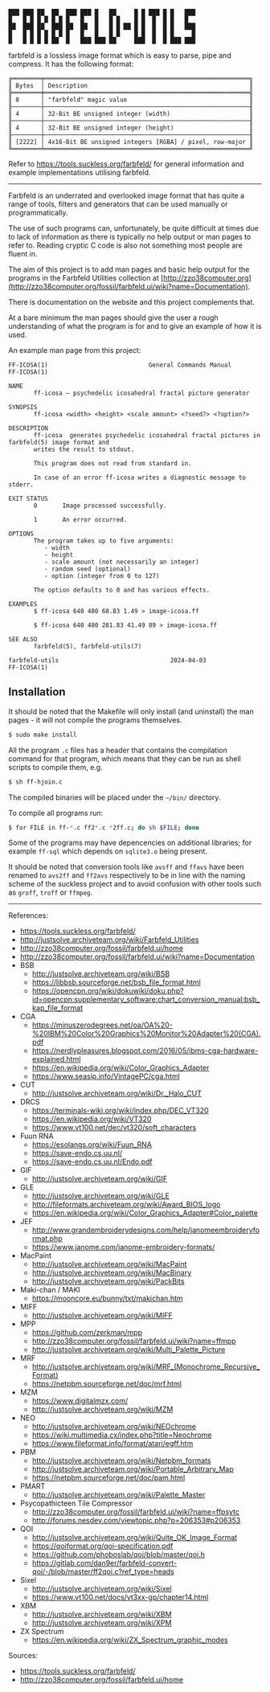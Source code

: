 ```
███ ███ ██  ██  ███ ███ █   ██     █ █ ███ █ █   ███
█   █ █ █ █ █ █ █   █   █   █ █    █ █  █  █ █   █
██  ███ ██  ███ ██  ██  █   █ █ ██ █ █  █  █ █   ███
█   █ █ █ █ █ █ █   █   █   █ █    █ █  █  █ █     █
█   █ █ █ █ ██  █   ███ ███ ██     ███  █  █ ███ ███
```

farbfeld is a lossless image format which is easy to parse, pipe and compress.
It has the following format:

    ╔════════╤═════════════════════════════════════════════════════════╗
    ║ Bytes  │ Description                                             ║
    ╠════════╪═════════════════════════════════════════════════════════╣
    ║ 8      │ "farbfeld" magic value                                  ║
    ╟────────┼─────────────────────────────────────────────────────────╢
    ║ 4      │ 32-Bit BE unsigned integer (width)                      ║
    ╟────────┼─────────────────────────────────────────────────────────╢
    ║ 4      │ 32-Bit BE unsigned integer (height)                     ║
    ╟────────┼─────────────────────────────────────────────────────────╢
    ║ [2222] │ 4x16-Bit BE unsigned integers [RGBA] / pixel, row-major ║
    ╚════════╧═════════════════════════════════════════════════════════╝

Refer to https://tools.suckless.org/farbfeld/ for general information and example implementations
utilising farbfeld.

----

Farbfeld is an underrated and overlooked image format that has quite a range of tools, filters and
generators that can be used manually or programmatically.

The use of such programs can, unfortunately, be quite difficult at times due to lack of information
as there is typically no help output or man pages to refer to. Reading cryptic C code is also not
something most people are fluent in.

The aim of this project is to add man pages and basic help output for the programs in the
Farbfeld Utilities collection at
[http://zzo38computer.org](http://zzo38computer.org/fossil/farbfeld.ui/wiki?name=Documentation).

There is documentation on the website and this project complements that.

At a bare minimum the man pages should give the user a rough understanding of what the program is
for and to give an example of how it is used.

An example man page from this project:

```
FF-ICOSA(1)                            General Commands Manual                          FF-ICOSA(1)

NAME
       ff-icosa — psychedelic icosahedral fractal picture generator

SYNOPSIS
       ff-icosa <width> <height> <scale amount> <?seed?> <?option?>

DESCRIPTION
       ff-icosa  generates psychedelic icosahedral fractal pictures in farbfeld(5) image format and
       writes the result to stdout.

       This program does not read from standard in.

       In case of an error ff-icosa writes a diagnostic message to stderr.

EXIT STATUS
       0       Image processed successfully.

       1       An error occurred.

OPTIONS
       The program takes up to five arguments:
          - width
          - height
          - scale amount (not necessarily an integer)
          - random seed (optional)
          - option (integer from 0 to 127)

       The option defaults to 0 and has various effects.

EXAMPLES
       $ ff-icosa 640 480 68.83 1.49 > image-icosa.ff

       $ ff-icosa 640 480 281.83 41.49 89 > image-icosa.ff

SEE ALSO
       farbfeld(5), farbfeld-utils(7)

farbfeld-utils                               2024-04-03                                 FF-ICOSA(1)
```

## Installation

It should be noted that the Makefile will only install (and uninstall) the man pages - it will not
compile the programs themselves.

```sh
$ sudo make install
```

All the program `.c` files has a header that contains the compilation command for that program,
which means that they can be run as shell scripts to compile them, e.g.

```sh
$ sh ff-hjoin.c
```

The compiled binaries will be placed under the `~/bin/` directory.

To compile all programs run:

```sh
$ for FILE in ff-*.c ff2*.c *2ff.c; do sh $FILE; done
```

Some of the programs may have depencencies on additional libraries; for example `ff-sql` which
depends on `sqlite3.o` being present.

It should be noted that conversion tools like `avsff` and `ffavs` have been renamed to
`avs2ff` and `ff2avs` respectively to be in line with the naming scheme of the suckless project
and to avoid confusion with other tools such as `groff`, `troff` or `ffmpeg`.

----

References:
   - https://tools.suckless.org/farbfeld/
   - http://justsolve.archiveteam.org/wiki/Farbfeld_Utilities
   - http://zzo38computer.org/fossil/farbfeld.ui/home
   - http://zzo38computer.org/fossil/farbfeld.ui/wiki?name=Documentation
   - BSB
      - http://justsolve.archiveteam.org/wiki/BSB
      - https://libbsb.sourceforge.net/bsb_file_format.html
      - https://opencpn.org/wiki/dokuwiki/doku.php?id=opencpn:supplementary_software:chart_conversion_manual:bsb_kap_file_format
   - CGA
      - https://minuszerodegrees.net/oa/OA%20-%20IBM%20Color%20Graphics%20Monitor%20Adapter%20(CGA).pdf
      - https://nerdlypleasures.blogspot.com/2016/05/ibms-cga-hardware-explained.html
      - https://en.wikipedia.org/wiki/Color_Graphics_Adapter
      - https://www.seasip.info/VintagePC/cga.html
   - CUT
      - http://justsolve.archiveteam.org/wiki/Dr._Halo_CUT
   - DRCS
      - https://terminals-wiki.org/wiki/index.php/DEC_VT320
      - https://en.wikipedia.org/wiki/VT320
      - https://www.vt100.net/dec/vt320/soft_characters
   - Fuun RNA
      - https://esolangs.org/wiki/Fuun_RNA
      - https://save-endo.cs.uu.nl/
      - https://save-endo.cs.uu.nl/Endo.pdf
   - GIF
      - http://justsolve.archiveteam.org/wiki/GIF
   - GLE
      - http://justsolve.archiveteam.org/wiki/GLE
      - http://fileformats.archiveteam.org/wiki/Award_BIOS_logo
      - https://en.wikipedia.org/wiki/Color_Graphics_Adapter#Color_palette
   - JEF
      - http://www.grandembroiderydesigns.com/help/janomeembroideryformat.php
      - https://www.janome.com/janome-embroidery-formats/
   - MacPaint
      - http://justsolve.archiveteam.org/wiki/MacPaint
      - http://justsolve.archiveteam.org/wiki/MacBinary
      - http://justsolve.archiveteam.org/wiki/PackBits
   - Maki-chan / MAKI
      - https://mooncore.eu/bunny/txt/makichan.htm
   - MIFF
      - http://justsolve.archiveteam.org/wiki/MIFF
   - MPP
      - https://github.com/zerkman/mpp
      - http://zzo38computer.org/fossil/farbfeld.ui/wiki?name=ffmpp
      - http://justsolve.archiveteam.org/wiki/Multi_Palette_Picture
   - MRF
      - http://justsolve.archiveteam.org/wiki/MRF_(Monochrome_Recursive_Format)
      - https://netpbm.sourceforge.net/doc/mrf.html
   - MZM
      - https://www.digitalmzx.com/
      - http://justsolve.archiveteam.org/wiki/MZM
   - NEO
      - http://justsolve.archiveteam.org/wiki/NEOchrome
      - https://wiki.multimedia.cx/index.php?title=Neochrome
      - https://www.fileformat.info/format/atari/egff.htm
   - PBM
      - http://justsolve.archiveteam.org/wiki/Netpbm_formats
      - http://justsolve.archiveteam.org/wiki/Portable_Arbitrary_Map
      - https://netpbm.sourceforge.net/doc/pam.html
   - PMART
      - http://justsolve.archiveteam.org/wiki/Palette_Master
   - Psycopathicteen Tile Compressor
      - http://zzo38computer.org/fossil/farbfeld.ui/wiki?name=ffpsytc
      - http://forums.nesdev.com/viewtopic.php?p=206353#p206353
   - QOI
      - http://justsolve.archiveteam.org/wiki/Quite_OK_Image_Format
      - https://qoiformat.org/qoi-specification.pdf
      - https://github.com/phoboslab/qoi/blob/master/qoi.h
      - https://gitlab.com/dan9er/farbfeld-convert-qoi/-/blob/master/ff2qoi.c?ref_type=heads
   - Sixel
      - http://justsolve.archiveteam.org/wiki/Sixel
      - https://www.vt100.net/docs/vt3xx-gp/chapter14.html
   - XBM
      - http://justsolve.archiveteam.org/wiki/XBM
      - http://justsolve.archiveteam.org/wiki/XPM
   - ZX Spectrum
      - https://en.wikipedia.org/wiki/ZX_Spectrum_graphic_modes

Sources:
   - https://tools.suckless.org/farbfeld/
   - http://zzo38computer.org/fossil/farbfeld.ui/home
